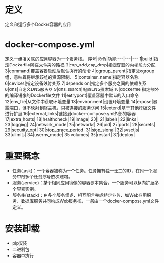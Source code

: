 # 定义
定义和运行多个Docker容器的应用
# docker-compose.yml
定义一组相关联的应用容器为一个服务栈。
序号|命令|功能
---|---|---
1|build|指定Dockerfile所在文件夹的路径
2|cap_add,cap_drop|指定容器的内核能力分配
3|command|覆盖容器启动后默认执行的命令
4|cgroup_parent|指定父egroup组，意味着将继承该组的资源限制。
5|container_name|指定容器名称
6|cevices|指定设备映射关系
7|depends on|指定多个服务之间的依赖关系
8|dns|自定义DNS服务器
9|dns_search|配置DNS搜索域
10|dockerfile|指定额外的编译镜像的Dockerfile文件
11|entrypont|覆盖容器中默认的入口命令
12|env_file|从文件中获取环境变量
13|environment|设置环境变量
14|expose|暴露端口，但不映射到宿主机，只被连接的服务访问
15|extend|基于其他模板文件进行扩展
16|external_links|链接到docker-compose.yml外部的容器
17|extra_hosts|
18|healthcheck|
19|image|
20||
21|labels|
22|links|
23|logging|
24|network_mode|
25|networks|
26|pid|
27|ports|
28|secrets|
29|security_opt|
30|stop_grace_period|
31|stop_signal|
32|sysctls|
33|ulimits|
34|userns_mode|
35|volumes|
36|restart|
37|deploy|


# 重要概念
+ 任务(task)：一个容器被称为一个任务。任务拥有独一无二的ID，在同一个服务中的多个任务序号依次递增。
+ 服务(service)：某个相同应用镜像的容器副本集合，一个服务可以横向扩展多个容器实例。
+ 服务栈(stack)：由多个服务组成，相互配合完成特定业务，如Web应用服务、数据库服务共同构成Web服务栈，一般由一个docker-compose.yml文件定义。
# 安装卸载
+ pip安装
+ 二进制包
+ 容器中执行